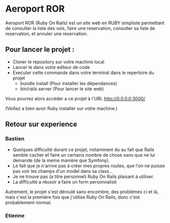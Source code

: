 # Aeroport ROR

Aeroport ROR (Ruby On Rails) est un site web en RUBY simpliste permettant de consulter la liste des vols, faire une reservation, consulter sa liste de reservation, et annuler une reservation.

## Pour lancer le projet :
- Cloner le repository sur votre machine local
- Lancer le dans votre editeur de code
- Executer cette commande dans votre terminal dans le repertoire du projet
  - bundle install (Pour installer les dépendances)
  - bin/rails server (Pour lancer le site web)

Vous pourrez alors accéder a ce projet à l'URL http://0.0.0.0:3000/

(Veillez a bien avoir Ruby installer sur votre machine.)

## Retour sur experience 

### Bastien
- Quelques difficulté durant ce projet, notamment du au fait que Rails semble cacher et faire un certains nombre de chose sans que ne lui demande (de la meme manière que Symfony).
- Le fait que je n'arrive pas à créer mes propres routes, que l'on ne puisse pas voir les champs d'un model dans sa class...
- Je ne trouve pas (a titre personnel) Ruby On Rails plaisant à utiliser.
- La difficulté a réussir a faire un form personnalisé

Autrement, le projet s'est déroulé sans encombre, des problèmes ci et là, mais c'est la première fois que j'utilise Ruby On Rails, donc c'est probablement normal.

### Etienne


